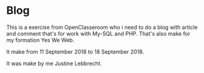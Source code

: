 # Blog

This is a exercise from OpenClasseroom who i need to do a blog with article and comment that's for work with My-SQL and PHP. That's also make for my formation Yes We Web.

It make from 11 September 2018 to 18 September 2018.

It was make by me Justine Lebbrecht.
